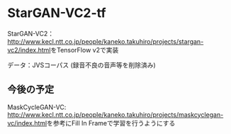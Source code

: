 # StarGAN-VC2-tf

StarGAN-VC2：<http://www.kecl.ntt.co.jp/people/kaneko.takuhiro/projects/stargan-vc2/index.html>をTensorFlow v2で実装

データ：JVSコーパス (録音不良の音声等を削除済み)

## 今後の予定

MaskCycleGAN-VC: <http://www.kecl.ntt.co.jp/people/kaneko.takuhiro/projects/maskcyclegan-vc/index.html>を参考にFill In Frameで学習を行うようにする


